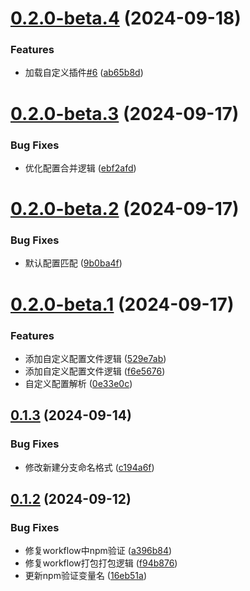 # [0.2.0-beta.4](https://github.com/chenmijiang/simplify-work/compare/v0.2.0-beta.3...v0.2.0-beta.4) (2024-09-18)

### Features

- 加载自定义插件[#6](https://github.com/chenmijiang/simplify-work/issues/6) ([ab65b8d](https://github.com/chenmijiang/simplify-work/commit/ab65b8de50d8bfd7f36192b1256841d8d21a8209))

# [0.2.0-beta.3](https://github.com/chenmijiang/simplify-work/compare/v0.2.0-beta.2...v0.2.0-beta.3) (2024-09-17)

### Bug Fixes

- 优化配置合并逻辑 ([ebf2afd](https://github.com/chenmijiang/simplify-work/commit/ebf2afd79f4037a6696b195ba0a9d96fb8da6aa9))

# [0.2.0-beta.2](https://github.com/chenmijiang/simplify-work/compare/v0.2.0-beta.1...v0.2.0-beta.2) (2024-09-17)

### Bug Fixes

- 默认配置匹配 ([9b0ba4f](https://github.com/chenmijiang/simplify-work/commit/9b0ba4fffaaef9d04869d00ff3991ae1c70adc88))

# [0.2.0-beta.1](https://github.com/chenmijiang/simplify-work/compare/v0.1.3...v0.2.0-beta.1) (2024-09-17)

### Features

- 添加自定义配置文件逻辑 ([529e7ab](https://github.com/chenmijiang/simplify-work/commit/529e7abe41ba93ea075e2777c1c2153c43d76463))
- 添加自定义配置文件逻辑 ([f6e5676](https://github.com/chenmijiang/simplify-work/commit/f6e567617883a3dd332250ba8fd23fd8cf386a7b))
- 自定义配置解析 ([0e33e0c](https://github.com/chenmijiang/simplify-work/commit/0e33e0c752dbc49bbb799eadf7d3208fd9a2b439))

## [0.1.3](https://github.com/chenmijiang/simplify-work/compare/v0.1.2...v0.1.3) (2024-09-14)

### Bug Fixes

- 修改新建分支命名格式 ([c194a6f](https://github.com/chenmijiang/simplify-work/commit/c194a6ff9d076797af0ab5c8fef89f238881bb4e))

## [0.1.2](https://github.com/chenmijiang/simplify-work/compare/v0.1.1...v0.1.2) (2024-09-12)

### Bug Fixes

- 修复workflow中npm验证 ([a396b84](https://github.com/chenmijiang/simplify-work/commit/a396b84379be60b840ad1f37bbdff037565bfe02))
- 修复workflow打包打包逻辑 ([f94b876](https://github.com/chenmijiang/simplify-work/commit/f94b8768eac80a750fa96547c12e5b8293bc816b))
- 更新npm验证变量名 ([16eb51a](https://github.com/chenmijiang/simplify-work/commit/16eb51a90aa4061309df82924de329f9688485cf))
